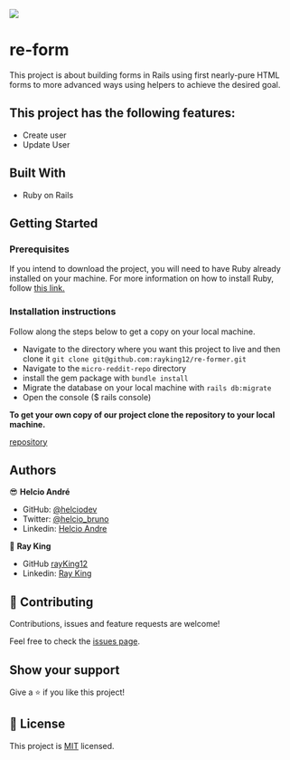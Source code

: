 ![](https://img.shields.io/badge/Microverse-blueviolet)


# re-form
This project is about building forms in Rails using first nearly-pure HTML forms to more advanced ways using helpers to achieve the desired goal.


## This project has the following features:

- Create user
- Update User

## Built With

- Ruby on Rails

## Getting Started

### Prerequisites

If you intend to download the project, you will need to have Ruby already installed on your machine. For more information on how to install Ruby, follow [this link.](https://www.ruby-lang.org/en/downloads/)

### Installation instructions

Follow along the steps below to get a copy on your local machine.

- Navigate to the directory where you want this project to live and then clone it `git clone git@github.com:rayking12/re-former.git`
- Navigate to the `micro-reddit-repo` directory
- install the gem package with `bundle install`
- Migrate the database on your local machine with `rails db:migrate`
- Open the console ($ rails console)

**To get your own copy of our project clone the repository to your local machine.**

[repository](https://github.com/rayking12/re-former)

## Authors

😎 **Helcio André**

- GitHub: [@helciodev](https://github.com/helciodev)
- Twitter: [@helcio_bruno](https://twitter.com/helcio_bruno)
- Linkedin: [Helcio Andre](https://www.linkedin.com/in/helcio-andre/)

👤 **Ray King**

- GitHub [rayKing12](GitHub.com/rayking12)
- Linkedin: [Ray King](https://www.linkedin.com/in/king-ray-514b89133/)


## 🤝 Contributing

Contributions, issues and feature requests are welcome!

Feel free to check the [issues page](https://github.com/rayking12/re-former/issues).

## Show your support

Give a ⭐️ if you like this project!


## 📝 License

This project is [MIT](./LICENSE) licensed.